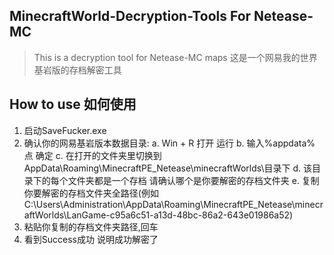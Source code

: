 ## MinecraftWorld-Decryption-Tools For Netease-MC

> This is a decryption tool for Netease-MC maps
这是一个网易我的世界基岩版的存档解密工具

## How to use 如何使用

1. 启动SaveFucker.exe
2. 确认你的网易基岩版本数据目录: 
    a. Win + R 打开 运行
    b. 输入%appdata% 点 确定
    c. 在打开的文件夹里切换到 AppData\Roaming\MinecraftPE_Netease\minecraftWorlds\目录下
    d. 该目录下的每个文件夹都是一个存档 请确认哪个是你要解密的存档文件夹
    e. 复制你要解密的存档文件夹全路径(例如C:\Users\Administration\AppData\Roaming\MinecraftPE_Netease\minecraftWorlds\LanGame-c95a6c51-a13d-48bc-86a2-643e01986a52\)
3. 粘贴你复制的存档文件夹路径,回车
4. 看到Success成功 说明成功解密了

